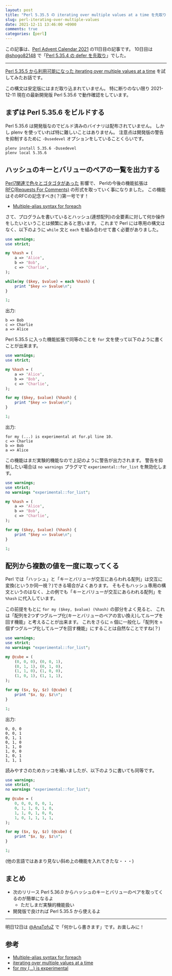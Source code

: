 ```yaml
---
layout: post
title: "Perl 5.35.5 の iterating over multiple values at a time を先取り"
slug: perl-iterating-over-multiple-values
date: 2021-12-11 13:46:00 +0900
comments: true
categories: [perl]
---
```


この記事は、[Perl Advent Calendar 2021](https://qiita.com/advent-calendar/2021/perl) の11日目の記事です。
10日目は [@shogo82148](https://twitter.com/shogo82148) で「[Perl 5.35.4 の defer を先取り](https://shogo82148.github.io/blog/2021/12/10/perl-defer/)」でした。

-----

[Perl 5.35.5 から利用可能になった iterating over multiple values at a time](https://metacpan.org/release/LEONT/perl-5.35.5/view/pod/perldelta.pod#iterating-over-multiple-values-at-a-time)
を試してみたお話です。

この構文は安定版にはまだ取り込まれていません。
特に断りのない限り 2021-12-11 現在の最新開発版 Perl 5.35.6 で動作確認をしています。

## まずは Perl 5.35.6 をビルドする

Perl 5.35.6 は開発版なのでビルド済みのバイナリは配布されていません。
しかし plenv を使っていれば特に難しいことはありません。
注意点は開発版の警告を抑制するために `-Dusedevel` オプションをしていることくらいです。

```
plenv install 5.35.6 -Dusedevel
plenv local 5.35.6
```

## ハッシュのキーとバリューのペアの一覧を出力する

[Perl7関連で色々とゴタゴタがあった](https://shogo82148.github.io/blog/2021/05/22/perl-5.34-is-released/) 影響で、
Perlの今後の機能拡張は [RFC(Requests For Comments)](https://github.com/Perl/RFCs) の形式を取っていく事になりました。
この機能はそのRFCの記念すべき(？)第一号です！

- [Multiple-alias syntax for foreach](https://github.com/Perl/RFCs/blob/master/rfcs/rfc0001.md)

さて、プログラムを書いているとハッシュ(連想配列)の全要素に対して何か操作をしたいということは頻繁にあると思います。
これまで Perl には専用の構文はなく、以下のように `while` 文と `each` を組み合わせて書く必要がありました。

```perl
use warnings;
use strict;

my %hash = (
    a => 'Alice',
    b => 'Bob',
    c => 'Charlie',
);

while(my ($key, $value) = each %hash) {
    print "$key => $value\n";
}

1;
```

出力:

```
b => Bob
c => Charlie
a => Alice
```

Perl 5.35.5 に入った機能拡張で同等のことを `for` 文を使って以下のように書くことが出来ます。

```perl
use warnings;
use strict;

my %hash = (
    a => 'Alice',
    b => 'Bob',
    c => 'Charlie',
);

for my ($key, $value) (%hash) {
    print "$key => $value\n";
}

1;
```

出力:

```
for my (...) is experimental at for.pl line 10.
c => Charlie
b => Bob
a => Alice
```

この機能はまだ実験的機能なので上記のように警告が出力されます。
警告を抑制したい場合は `no warnings` プラグマで `experimental::for_list` を無効化します。

```perl
use warnings;
use strict;
no warnings "experimental::for_list";

my %hash = (
    a => 'Alice',
    b => 'Bob',
    c => 'Charlie',
);

for my ($key, $value) (%hash) {
    print "$key => $value\n";
}

1;
```

## 配列から複数の値を一度に取ってくる

Perl では「ハッシュ」と「キーとバリューが交互にあらわれる配列」は交互に変換(というか同一視？)できる場合がよくあります。
そもそもハッシュ専用の構文というのはなく、上の例でも「キーとバリューが交互にあらわれる配列」を `%hash` に代入しています。

この前提をもとに `for my ($key, $value) (%hash)` の部分をよく見ると、
これは「配列を2つずつグループ化(キーとバリューのペアの言い換え)してループを回す機能」と考えることが出来ます。
これをさらに `n` 個に一般化し「配列を `n` 個ずつグループ化してループを回す機能」にすることは自然なことですね(？)

```perl
use warnings;
use strict;
no warnings "experimental::for_list";

my @cube = (
    (0, 0, 0), (0, 0, 1),
    (0, 1, 1), (0, 1, 0),
    (1, 1, 0), (1, 0, 0),
    (1, 0, 1), (1, 1, 1),
);

for my ($x, $y, $z) (@cube) {
    print "$x, $y, $z\n";
}

1;
```

出力:

```
0, 0, 0
0, 0, 1
0, 1, 1
0, 1, 0
1, 1, 0
1, 0, 0
1, 0, 1
1, 1, 1
```

読みやすさのためカッコを補いましたが、以下のように書いても同等です。

```perl
use warnings;
use strict;
no warnings "experimental::for_list";

my @cube = (
    0, 0, 0, 0, 0, 1,
    0, 1, 1, 0, 1, 0,
    1, 1, 0, 1, 0, 0,
    1, 0, 1, 1, 1, 1,
);

for my ($x, $y, $z) (@cube) {
    print "$x, $y, $z\n";
}

1;
```

(他の言語ではあまり見ない斜め上の機能を入れてきたな・・・)

## まとめ

- 次のリリース Perl 5.36.0 からハッシュのキーとバリューのペアを取ってくるのが簡単になるよ
  - ただしまだ実験的機能扱い
- 開発版で良ければ Perl 5.35.5 から使えるよ

-----

明日12日は [@AnaTofuZ](https://qiita.com/AnaTofuZ) で「何かしら書きます」です。お楽しみに！

## 参考

- [Multiple-alias syntax for foreach](https://github.com/Perl/RFCs/blob/master/rfcs/rfc0001.md)
- [iterating over multiple values at a time](https://metacpan.org/release/LEONT/perl-5.35.5/view/pod/perldelta.pod#iterating-over-multiple-values-at-a-time)
- [for my (...) is experimental](https://metacpan.org/release/LEONT/perl-5.35.5/view/pod/perldiag.pod#for-my-(...)-is-experimental)
